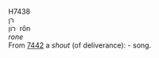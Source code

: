 <body>
  <p>H7438<br>  רן  <br> רוֹן  ‎  rôn  <br><i>rone </i><br>From <a href="h7442.htm">7442</a>  a <i>shout</i> (of deliverance): - song.<br></p>
 </body>